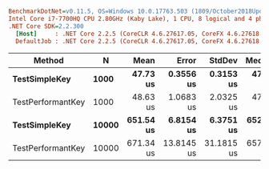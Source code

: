 ``` ini

BenchmarkDotNet=v0.11.5, OS=Windows 10.0.17763.503 (1809/October2018Update/Redstone5)
Intel Core i7-7700HQ CPU 2.80GHz (Kaby Lake), 1 CPU, 8 logical and 4 physical cores
.NET Core SDK=2.2.300
  [Host]     : .NET Core 2.2.5 (CoreCLR 4.6.27617.05, CoreFX 4.6.27618.01), 64bit RyuJIT
  DefaultJob : .NET Core 2.2.5 (CoreCLR 4.6.27617.05, CoreFX 4.6.27618.01), 64bit RyuJIT


```
|            Method |     N |      Mean |      Error |     StdDev |    Median |
|------------------ |------ |----------:|-----------:|-----------:|----------:|
|     **TestSimpleKey** |  **1000** |  **47.73 us** |  **0.3556 us** |  **0.3153 us** |  **47.63 us** |
| TestPerformantKey |  1000 |  48.63 us |  1.0683 us |  2.0325 us |  47.87 us |
|     **TestSimpleKey** | **10000** | **651.54 us** |  **6.8154 us** |  **6.3751 us** | **652.13 us** |
| TestPerformantKey | 10000 | 671.34 us | 13.8145 us | 31.1815 us | 657.32 us |
